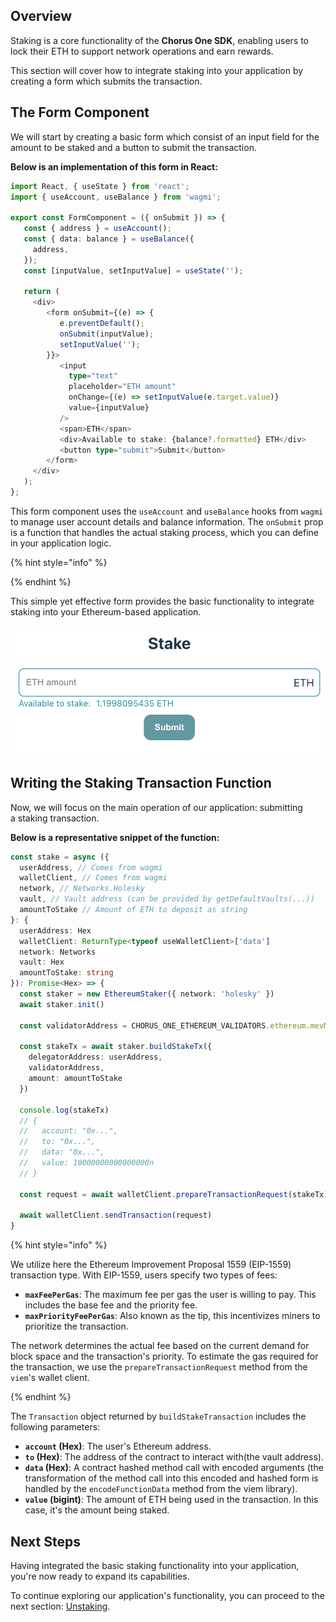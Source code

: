 ## Overview

Staking is a core functionality of the **Chorus One SDK**, enabling users to lock their ETH to support network operations and earn rewards.

This section will cover how to integrate staking into your application by creating a form which submits the transaction.

## The Form Component

We will start by creating a basic form which consist of an input field for the amount to be staked and a button to submit the transaction.

**Below is an implementation of this form in React:**

```typescript
import React, { useState } from 'react';
import { useAccount, useBalance } from 'wagmi';

export const FormComponent = ({ onSubmit }) => {
   const { address } = useAccount();
   const { data: balance } = useBalance({
     address,
   });
   const [inputValue, setInputValue] = useState('');

   return (
     <div>
        <form onSubmit={(e) => {
           e.preventDefault();
           onSubmit(inputValue);
           setInputValue('');
        }}>
           <input
             type="text"
             placeholder="ETH amount"
             onChange={(e) => setInputValue(e.target.value)}
             value={inputValue}
           />
           <span>ETH</span>
           <div>Available to stake: {balance?.formatted} ETH</div>
           <button type="submit">Submit</button>
        </form>
     </div>
   );
};
```

This form component uses the `useAccount` and `useBalance` hooks from `wagmi` to manage user account details and balance information. The `onSubmit` prop is a function that handles the actual staking process, which you can define in your application logic.

{% hint style="info" %}

{% endhint %}

This simple yet effective form provides the basic functionality to integrate staking into your Ethereum-based application.

![Stake form](../assets/tutorial/stake.png)

## Writing the Staking Transaction Function

Now, we will focus on the main operation of our application: submitting a staking transaction.

**Below is a representative snippet of the function:**

```typescript
const stake = async ({
  userAddress, // Comes from wagmi
  walletClient, // Comes from wagmi
  network, // Networks.Holesky
  vault, // Vault address (can be provided by getDefaultVaults(...))
  amountToStake // Amount of ETH to deposit as string
}: {
  userAddress: Hex
  walletClient: ReturnType<typeof useWalletClient>['data']
  network: Networks
  vault: Hex
  amountToStake: string
}): Promise<Hex> => {
  const staker = new EthereumStaker({ network: 'holesky' })
  await staker.init()

  const validatorAddress = CHORUS_ONE_ETHEREUM_VALIDATORS.ethereum.mevMaxVault

  const stakeTx = await staker.buildStakeTx({
    delegatorAddress: userAddress,
    validatorAddress,
    amount: amountToStake
  })

  console.log(stakeTx)
  // {
  //   account: "0x...",
  //   to: "0x...",
  //   data: "0x...",
  //   value: 10000000000000000n
  // }

  const request = await walletClient.prepareTransactionRequest(stakeTx)

  await walletClient.sendTransaction(request)
}
```

{% hint style="info" %}

We utilize here the Ethereum Improvement Proposal 1559 (EIP-1559) transaction type. With EIP-1559, users specify two types of fees:

- **`maxFeePerGas`**: The maximum fee per gas the user is willing to pay. This includes the base fee and the priority fee.
- **`maxPriorityFeePerGas`**: Also known as the tip, this incentivizes miners to prioritize the transaction.

The network determines the actual fee based on the current demand for block space and the transaction's priority. To estimate the gas required for the transaction, we use the `prepareTransactionRequest` method from the `viem`'s wallet client.

{% endhint %}

The `Transaction` object returned by `buildStakeTransaction` includes the following parameters:

- **`account` (Hex)**: The user's Ethereum address.
- **`to` (Hex)**: The address of the contract to interact with(the vault address).
- **`data` (Hex)**: A contract hashed method call with encoded arguments (the transformation of the method call into this encoded and hashed form is handled by the `encodeFunctionData` method from the viem library).
- **`value` (bigint)**: The amount of ETH being used in the transaction. In this case, it's the amount being staked.

## Next Steps

Having integrated the basic staking functionality into your application, you're now ready to expand its capabilities.

To continue exploring our application's functionality, you can proceed to the next section: [Unstaking][unstake].

[unstake]: 4-unstaking.md
